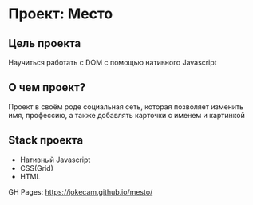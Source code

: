 # Проект: Место
## Цель проекта
Научиться работать с DOM с помощью нативного Javascript
## О чем проект?
Проект в своём роде социальная сеть, которая позволяет изменить имя, профессию, а также добавлять карточки с именем и картинкой
## Stack проекта
- Нативный Javascript
- CSS(Grid)
- HTML

GH Pages: https://jokecam.github.io/mesto/

